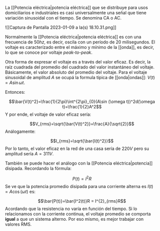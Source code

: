 
La [[Potencia eléctrica|potencia eléctrica]] que se distribuye para usos domiciliarios e industriales es casi universalmente una señal que tiene variación sinusoidal con el tiempo. Se denomina CA o AC. 

![[Captura de Pantalla 2023-01-09 a la(s) 18.10.31.png]]

Normalmente la [[Potencia eléctrica|potencia eléctrica]] es con una frecuencia de $50hz$, es decir, oscila con un período de $20$ milisegundos. El voltaje es caracterízado entre el máximo y mínimo de la [[onda]], es decir, lo que se conoce por voltaje *peak-to-peak*. 

Otra forma de expresar el voltaje es a través del valor eficaz. Es decir, la raíz cuadrada del promedio del cuadrado del valor instantáneo del voltaje. Básicamente, el valor absoluto del promedio del voltaje. Para el voltaje sinusoidal de amplitud $A$ se ocupá la formula típica de [[onda|ondas]]: $V(t)=A\sin \omega t$. 

Entonces: 

$$\bar{V(t)^2}=\frac{1}{2\pi}\int^{2\pi}_{0}(A\sin (\omega t))^2d(\omega t)=\frac{1}{2}A^2$$ 
Y por ende, el voltaje de valor eficaz sería: 

$$V_{rms}=\sqrt{\bar{V(t)^2}}=\frac{A}{\sqrt{2}}$$ 
Análogamente: 

$$I_{rms}=\sqrt{\bar{I(t)^2}}$$ 
Por lo tanto, el valor eficaz en la red de una casa sería de $220V$ pero su amplitud sería $A=311V$. 

También se puede hacer el análogo con la [[Potencia eléctrica|potencia]] disipada. Recordando la fórmula: 

$$P(t)=I^2R$$ 
Se ve que la potencia promedio disipada para una corriente alterna es $I(t) = A\cos (\omega t)$ es: 

$$\bar{P(t)}=\bar{I^2(t)}R = I^{2}_{rms}R$$ 
Acordando que la resistencia no varía en función del tiempo. Si lo relacionamos con la corriente continua, el voltaje promedio se comporta **igual** a que un sistema alterno. Por eso mismo, es mejor trabajar con valores RMS. 